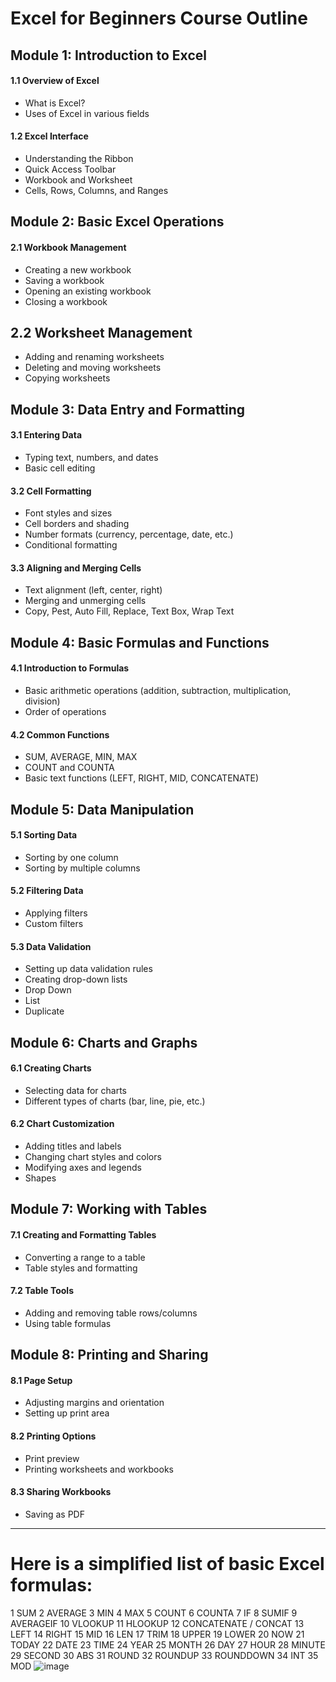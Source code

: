 # Excel for Beginners Course Outline
## Module 1: Introduction to Excel
#### 1.1 Overview of Excel
- What is Excel?
- Uses of Excel in various fields
#### 1.2 Excel Interface
- Understanding the Ribbon
- Quick Access Toolbar
- Workbook and Worksheet
- Cells, Rows, Columns, and Ranges
## Module 2: Basic Excel Operations
#### 2.1 Workbook Management
- Creating a new workbook
- Saving a workbook
- Opening an existing workbook
- Closing a workbook
## 2.2 Worksheet Management
- Adding and renaming worksheets
- Deleting and moving worksheets
- Copying worksheets
## Module 3: Data Entry and Formatting
#### 3.1 Entering Data
- Typing text, numbers, and dates
- Basic cell editing
#### 3.2 Cell Formatting
- Font styles and sizes
- Cell borders and shading
- Number formats (currency, percentage, date, etc.)
- Conditional formatting
#### 3.3 Aligning and Merging Cells
- Text alignment (left, center, right)
- Merging and unmerging cells
- Copy, Pest, Auto Fill, Replace, Text Box, Wrap Text
## Module 4: Basic Formulas and Functions
#### 4.1 Introduction to Formulas
- Basic arithmetic operations (addition, subtraction, multiplication, division)
- Order of operations
#### 4.2 Common Functions
- SUM, AVERAGE, MIN, MAX
- COUNT and COUNTA
- Basic text functions (LEFT, RIGHT, MID, CONCATENATE)
## Module 5: Data Manipulation
#### 5.1 Sorting Data
- Sorting by one column
- Sorting by multiple columns
#### 5.2 Filtering Data
- Applying filters
- Custom filters
#### 5.3 Data Validation
- Setting up data validation rules
- Creating drop-down lists
- Drop Down
- List
- Duplicate
## Module 6: Charts and Graphs
#### 6.1 Creating Charts
- Selecting data for charts
- Different types of charts (bar, line, pie, etc.)
#### 6.2 Chart Customization
- Adding titles and labels
- Changing chart styles and colors
- Modifying axes and legends
- Shapes
## Module 7: Working with Tables
#### 7.1 Creating and Formatting Tables
- Converting a range to a table
- Table styles and formatting
#### 7.2 Table Tools
- Adding and removing table rows/columns
- Using table formulas
## Module 8: Printing and Sharing
#### 8.1 Page Setup
- Adjusting margins and orientation
- Setting up print area
#### 8.2 Printing Options
- Print preview
- Printing worksheets and workbooks
#### 8.3 Sharing Workbooks
- Saving as PDF

------------------------------------------------------------------------------
# Here is a simplified list of basic Excel formulas:

1	SUM
2	AVERAGE
3	MIN
4	MAX
5	COUNT
6	COUNTA
7	IF
8	SUMIF
9	AVERAGEIF
10	VLOOKUP
11	HLOOKUP
12	CONCATENATE / CONCAT
13	LEFT
14	RIGHT
15	MID
16	LEN
17	TRIM
18	UPPER
19	LOWER
20	NOW
21	TODAY
22	DATE
23	TIME
24	YEAR
25	MONTH
26	DAY
27	HOUR
28	MINUTE
29	SECOND
30	ABS
31	ROUND
32	ROUNDUP
33	ROUNDDOWN
34	INT
35	MOD
![image](https://github.com/hadicse/My-Collection/assets/110928130/97033606-4a13-43c1-a9bf-09221cadda11)




